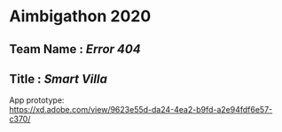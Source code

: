 # Aimbigathon 2020

## Team Name : *Error 404*   
## Title : *Smart Villa* 
App prototype:  
https://xd.adobe.com/view/9623e55d-da24-4ea2-b9fd-a2e94fdf6e57-c370/
